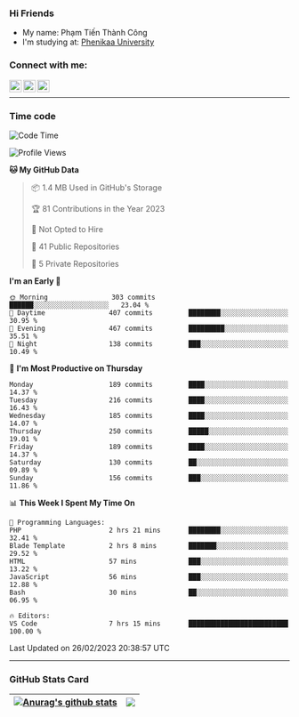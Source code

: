 ### Hi Friends

- My name: Phạm Tiến Thành Công
- I'm studying at: [Phenikaa University]


### Connect with me:
[<img align="left" alt="PhamTienThanhCong | Facebook" width="22px" src="https://upload.wikimedia.org/wikipedia/commons/thumb/1/16/Facebook-icon-1.png/640px-Facebook-icon-1.png" />][facebook]
[<img align="left" alt="PhamTienThanhCong | Zalo" width="22px" src="https://www.anphatpc.com.vn/template/anphat_2020v2/images/icon-zalo.jpg" />][zalo]
[<img align="left" alt="PhamTienThanhCong | LinkedIn" width="22px" src="https://cdn3.iconfinder.com/data/icons/inficons/512/linkedin.png" />][linkedin]

<br />

---

### Time code

<!--START_SECTION:waka-->
![Code Time](http://img.shields.io/badge/Code%20Time-885%20hrs%2042%20mins-blue)

![Profile Views](http://img.shields.io/badge/Profile%20Views-9-blue)

**🐱 My GitHub Data** 

> 📦 1.4 MB Used in GitHub's Storage 
 > 
> 🏆 81 Contributions in the Year 2023
 > 
> 🚫 Not Opted to Hire
 > 
> 📜 41 Public Repositories 
 > 
> 🔑 5 Private Repositories 
 > 
**I'm an Early 🐤** 

```text
🌞 Morning                303 commits         ██████░░░░░░░░░░░░░░░░░░░   23.04 % 
🌆 Daytime                407 commits         ████████░░░░░░░░░░░░░░░░░   30.95 % 
🌃 Evening                467 commits         █████████░░░░░░░░░░░░░░░░   35.51 % 
🌙 Night                  138 commits         ███░░░░░░░░░░░░░░░░░░░░░░   10.49 % 
```
📅 **I'm Most Productive on Thursday** 

```text
Monday                   189 commits         ████░░░░░░░░░░░░░░░░░░░░░   14.37 % 
Tuesday                  216 commits         ████░░░░░░░░░░░░░░░░░░░░░   16.43 % 
Wednesday                185 commits         ████░░░░░░░░░░░░░░░░░░░░░   14.07 % 
Thursday                 250 commits         █████░░░░░░░░░░░░░░░░░░░░   19.01 % 
Friday                   189 commits         ████░░░░░░░░░░░░░░░░░░░░░   14.37 % 
Saturday                 130 commits         ██░░░░░░░░░░░░░░░░░░░░░░░   09.89 % 
Sunday                   156 commits         ███░░░░░░░░░░░░░░░░░░░░░░   11.86 % 
```


📊 **This Week I Spent My Time On** 

```text
💬 Programming Languages: 
PHP                      2 hrs 21 mins       ████████░░░░░░░░░░░░░░░░░   32.41 % 
Blade Template           2 hrs 8 mins        ███████░░░░░░░░░░░░░░░░░░   29.52 % 
HTML                     57 mins             ███░░░░░░░░░░░░░░░░░░░░░░   13.22 % 
JavaScript               56 mins             ███░░░░░░░░░░░░░░░░░░░░░░   12.88 % 
Bash                     30 mins             ██░░░░░░░░░░░░░░░░░░░░░░░   06.95 % 

🔥 Editors: 
VS Code                  7 hrs 15 mins       █████████████████████████   100.00 % 
```


 Last Updated on 26/02/2023 20:38:57 UTC
<!--END_SECTION:waka-->

---

### GitHub Stats Card

| <a href="https://github.com/phamtienthanhcong"><img align="center" src="https://github-readme-stats.vercel.app/api?username=PhamTienThanhCong&show_icons=true&include_all_commits=true&theme=buefy&hide_border=true&theme=ocean_dark" alt="Anurag's github stats" /></a> | <a href="https://github.com/phamtienthanhcong"><img align="center" src="https://github-readme-stats.vercel.app/api/top-langs/?username=PhamTienThanhCong&layout=compact&theme=buefy&hide_border=true&theme=ocean_dark" /></a> |
| ------------- | ------------- |

[Phenikaa University]: https://phenikaa-uni.edu.vn/vi
[facebook]: https://www.facebook.com/phamtienthanhcong
[linkedin]: https://linkedin.com/in/phamtienthanhcong
[zalo]: https://zalo.me/0396396332
[tiktok]: https://www.tiktok.com/@phamtienthanhcong
[web]: https://github.com/PhamTienThanhCong/web_dev
[min project]: https://github.com/PhamTienThanhCong/Project-Of-Web
[c and cpp]: https://github.com/PhamTienThanhCong/Code_C_and_Cpro
[python]: https://github.com/PhamTienThanhCong/Python_beginer
